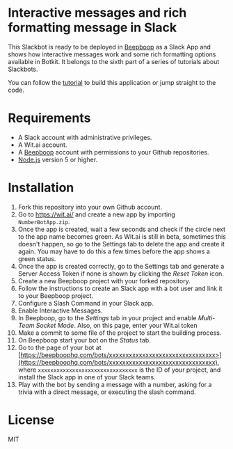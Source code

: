 # Interactive messages and rich formatting message in Slack

This Slackbot is ready to be deployed in [Beepboop](https://beepboophq.com) as a Slack App and shows how interactive messages work and some rich formatting options available in Botkit. It belongs to the sixth part of a series of tutorials about Slackbots.

You can follow the [tutorial](http://sitepoint.com) to build this application or jump straight to the code.

# Requirements
- A Slack account with administrative privileges.
- A Wit.ai account.
- A [Beepboop](https://beepboophq.com) account with permissions to your Github repositories.
- [Node.js](https://nodejs.org/en/download/) version 5 or higher.

# Installation
1. Fork this repository into your own Github account.
2. Go to https://wit.ai/ and create a new app by importing `NumberBotApp.zip`.
3. Once the app is created, wait a few seconds and check if the circle next to the app name becomes green. As Wit.ai is still in beta, sometimes this doesn't happen, so go to the Settings tab to delete the app and create it again. You may have to do this a few times before the app shows a green status.
4. Once the app is created correctly, go to the Settings tab and generate a Server Access Token if none is shown by clicking the *Reset Token* icon.
5. Create a new Beepboop project with your forked repository.
6. Follow the instructions to create an Slack app with a bot user and link it to your Beepboop project.
7. Configure a Slash Command in your Slack app.
8. Enable Interactive Messages.
9. In Beepboop, go to the *Settings* tab in your project and enable *Multi-Team Socket Mode*. Also, on this page, enter your Wit.ai token
10. Make a commit to some file of the project to start the building process.
11. On Beepboop start your bot on the *Status* tab.
12. Go to the page of your bot at [https://beepboophq.com/bots/xxxxxxxxxxxxxxxxxxxxxxxxxxxxxxxx>](https://beepboophq.com/bots/xxxxxxxxxxxxxxxxxxxxxxxxxxxxxxxx), where `xxxxxxxxxxxxxxxxxxxxxxxxxxxxxxxx` is the ID of your project, and install the Slack app in one of your Slack teams. 
13. Play with the bot by sending a message with a number, asking for a trivia with a direct message, or executing the slash command.

# License
MIT